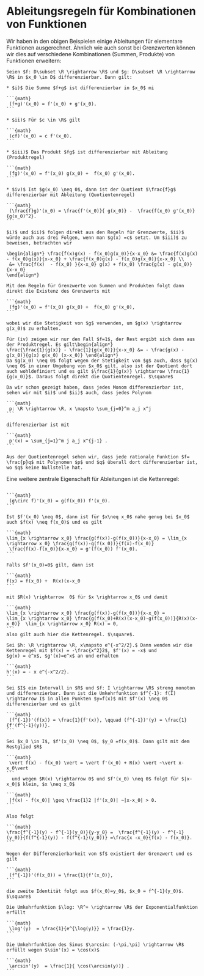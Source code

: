 # Ableitungsregeln für Kombinationen von Funktionen

Wir haben in den obigen Beispielen einige Ableitungen für elementare Funktionen ausgerechnet. Ähnlich wie auch sonst bei Grenzwerten können wir dies auf verschiedene Kombinationen (Summen, Produkte) von Funktionen erweitern:

````{prf:theorem}
Seien $f: D\subset \R \rightarrow \R$ und $g: D\subset \R \rightarrow \R$ in $x_0 \in D$ differenzierbar. Dann gilt:

* $i)$ Die Summe $f+g$ ist differenzierbar in $x_0$ mi

```{math}
 (f+g)'(x_0) = f'(x_0) + g'(x_0).
```

* $ii)$ Für $c \in \R$ gilt

```{math}
 (cf)'(x_0) = c f'(x_0).
```

* $iii)$ Das Produkt $fg$ ist differenzierbar mit Ableitung (Produktregel)

```{math}
 (fg)'(x_0) = f'(x_0) g(x_0) +  f(x_0) g'(x_0).
```

* $iv)$ Ist $g(x_0) \neq 0$, dann ist der Quotient $\frac{f}g$ differenzierbar mit Ableitung (Quotientenregel)

```{math}
 (\frac{f}g)'(x_0) = \frac{f'(x_0)}{ g(x_0)} -  \frac{f(x_0) g'(x_0)}{g(x_0)^2}.
```

````

````{prf:proof}
$i)$ und $ii)$ folgen direkt aus den Regeln für Grenzwerte, $ii)$ würde auch aus drei Folgen, wenn man $g(x) =c$ setzt. Um $iii)$ zu beweisen, betrachten wir

\begin{align*} \frac{f(x)g(x) - f(x_0)g(x_0)}{x-x_0} &= \frac{f(x)g(x) - f(x_0)g(x)}{x-x_0} + \frac{f(x_0)g(x) - f(x_0)g(x_0)}{x-x_0} \\
 &= \frac{f(x)  - f(x_0) }{x-x_0} g(x) + f(x_0) \frac{g(x) - g(x_0)}{x-x_0}
\end{align*}

Mit den Regeln für Grenzwerte von Summen und Produkten folgt dann direkt die Existenz des Grenzwerts mit

```{math}
 (fg)'(x_0) = f'(x_0) g(x_0) +  f(x_0) g'(x_0),
```

wobei wir die Stetigkeit von $g$ verwenden, um $g(x) \rightarrow g(x_0)$ zu erhalten.

Für (iv) zeigen wir nur den Fall $f=1$, der Rest ergibt sich dann aus der Produktregel. Es gilt\begin{align*}
\frac{\frac{1}{g(x)} - \frac{1}{g(x_0)}}{x-x_0} &= - \frac{g(x) - g(x_0)}{g(x) g(x_0) (x-x_0)} \end{align*}
Da $g(x_0) \neq 0$ folgt wegen der Stetigkeit von $g$ auch, dass $g(x) \neq 0$ in einer Umgebung von $x_0$ gilt, also ist der Quotient dort auch wohldefiniert und es gilt $\frac{1}{g(x)} \rightarrow \frac{1}{g(x_0)}$. Daraus folgt direkt die Quotientenregel. $\square$
````

````{prf:example}
Da wir schon gezeigt haben, dass jedes Monom differenzierbar ist, sehen wir mit $i)$ und $ii)$ auch, dass jedes Polynom

```{math}
 p: \R \rightarrow \R, x \mapsto \sum_{j=0}^m a_j x^j
```

differenzierbar ist mit

```{math}
 p'(x) = \sum_{j=1}^m j a_j x^{j-1} .
```

````

````{prf:example}
Aus der Quotientenregel sehen wir, dass jede rationale Funktion $f= \frac{p}q$ mit Polynomen $p$ und $q$ überall dort differenzierbar ist, wo $q$ keine Nullstelle hat.
````

Eine weitere zentrale Eigenschaft für Ableitungen ist die Kettenregel:

````{prf:theorem} Sei $f: D \rightarrow \R$ in $x_0 \in D$ differenzierbar und $g: \tilde D \rightarrow \R$ in $f(x_0) \in \tilde D$ differenzierbar. Dann ist $g \circ f: x \mapsto g(f(x))$ differenzierbar in $x_0$ und es gilt

```{math}
 (g\circ f)'(x_0) = g(f(x_0)) f'(x_0).
```

````

````{prf:proof}
Ist $f'(x_0) \neq 0$, dann ist für $x\neq x_0$ nahe genug bei $x_0$ auch $f(x) \neq f(x_0)$ und es gilt

```{math}
\lim_{x \rightarrow x_0} \frac{g(f(x))-g(f(x_0))}{x-x_0} = \lim_{x \rightarrow x_0} \frac{g(f(x))-g(f(x_0))}{f(x)-f(x_0)}
 \frac{f(x)-f(x_0)}{x-x_0} = g'(f(x_0)) f'(x_0).
```

Falls $f'(x_0)=0$ gilt, dann ist

```{math}
f(x) = f(x_0) +  R(x)(x-x_0
```

mit $R(x) \rightarrow  0$ für $x \rightarrow x_0$ und damit

```{math}
\lim_{x \rightarrow x_0} \frac{g(f(x))-g(f(x_0))}{x-x_0} =  
\lim_{x \rightarrow x_0} \frac{g(f(x_0)+R(x)(x-x_0)-g(f(x_0))}{R(x)(x-x_0)}  \lim_{x \rightarrow x_0} R(x) = 0,
```
also gilt auch hier die Kettenregel. $\square$.
````

````{prf:example}
Sei $h: \R \rightarrow \R, x\mapsto e^{-x^2/2}.$ Dann wenden wir die Kettenregel mit $f(x) = -\frac{x^2}2$, $f'(x) = -x$ und
$g(x) = e^x$, $g'(x)=e^x$ an und erhalten

```{math}
h'(x) = - x e^{-x^2/2}.
```

````

````{prf:theorem}
Sei $I$ ein Intervall in $R$ und $f: I \rightarrow \R$ streng monoton und differenzierbar. Dann ist die Umkehrfunktion $f^{-1}: f(I) \rightarrow I$ in allen Punkten $y=f(x)$ mit $f'(x) \neq 0$ differenzierbar und es gilt

```{math}
 (f^{-1})'(f(x)) = \frac{1}{f'(x)}, \qquad (f^{-1})'(y) = \frac{1}{f'(f^{-1}(y))}.
```
````

````{prf:proof}
Sei $x_0 \in I$, $f'(x_0) \neq 0$, $y_0 =f(x_0)$. Dann gilt mit dem Restglied $R$

```{math}
 \vert f(x) - f(x_0) \vert = \vert f'(x_0) + R(x) \vert ~\vert x- x_0\vert
```
  und wegen $R(x) \rightarrow 0$ und $f'(x_0) \neq 0$ folgt für $|x-x_0|$ klein, $x \neq x_0$

```{math}
 |f(x) - f(x_0)| \geq \frac{1}2 |f'(x_0)| ~|x-x_0| > 0.
```

Also folgt

```{math}
\frac{f^{-1}(y) - f^{-1}(y_0)}{y-y_0} =  \frac{f^{-1}(y) - f^{-1}(y_0)}{f(f^{-1}(y)) - f(f^{-1}(y_0))} =\frac{x -x_0}{f(x) - f(x_0)}.
```

Wegen der Differenzierbarkeit von $f$ existiert der Grenzwert und es gilt

```{math}
 (f^{-1})'(f(x_0)) = \frac{1}{f'(x_0)},
```

die zweite Identität folgt aus $f(x_0)=y_0$, $x_0 = f^{-1}(y_0)$. $\square$
````

````{prf:example}
Die Umkehrfunktion $\log: \R^+ \rightarrow \R$ der Exponentialfunktion erfüllt

```{math}
 \log'(y)  = \frac{1}{e^{\log(y)}} = \frac{1}y.
```

````

````{prf:example}
Die Umkehrfunktion des Sinus $\arcsin: (-\pi,\pi] \rightarrow \R$   erfüllt wegen $\sin'(x) = \cos(x)$

```{math}
 \arcsin'(y)  = \frac{1}{ \cos(\arcsin(y))} .
```

````
